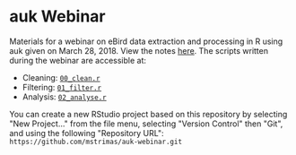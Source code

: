 # auk Webinar

Materials for a webinar on eBird data extraction and processing in R using auk given on March 28, 2018. View the notes [here](https://github.com/mstrimas/auk-webinar/blob/master/auk-webinar.md). The scripts written during the webinar are accessible at:

- Cleaning: [`00_clean.r`](https://github.com/mstrimas/auk-webinar/blob/master/00_clean.r)
- Filtering: [`01_filter.r`](https://github.com/mstrimas/auk-webinar/blob/master/00_fitler.r)
- Analysis: [`02_analyse.r`](https://github.com/mstrimas/auk-webinar/blob/master/00_analyze.r)

You can create a new RStudio project based on this repository by selecting "New Project..." from the file menu, selecting "Version Control" then "Git", and using the following "Repository URL": `https://github.com/mstrimas/auk-webinar.git`